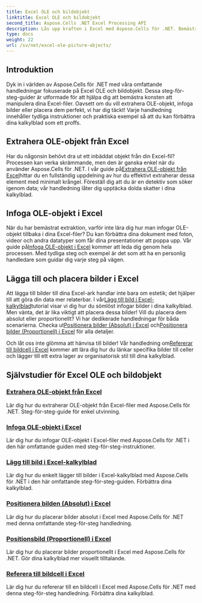 ```yaml
---
title: Excel OLE och bildobjekt
linktitle: Excel OLE och bildobjekt
second_title: Aspose.Cells .NET Excel Processing API
description: Lås upp kraften i Excel med Aspose.Cells för .NET. Bemästra OLE-objekt och bildhantering genom våra enkla handledningar.
type: docs
weight: 22
url: /sv/net/excel-ole-picture-objects/
---
```

## Introduktion

Dyk in i världen av Aspose.Cells för .NET med våra omfattande handledningar fokuserade på Excel OLE och bildobjekt. Dessa steg-för-steg-guider är utformade för att hjälpa dig att bemästra konsten att manipulera dina Excel-filer. Oavsett om du vill extrahera OLE-objekt, infoga bilder eller placera dem perfekt, vi har dig täckt! Varje handledning innehåller tydliga instruktioner och praktiska exempel så att du kan förbättra dina kalkylblad som ett proffs.

## Extrahera OLE-objekt från Excel

 Har du någonsin behövt dra ut ett inbäddat objekt från din Excel-fil? Processen kan verka skrämmande, men den är ganska enkel när du använder Aspose.Cells för .NET. I vår guide på[Extrahera OLE-objekt från Excel](./extract-ole-object-from-excel/)hittar du en fullständig uppdelning av hur du effektivt extraherar dessa element med minimalt krångel. Föreställ dig att du är en detektiv som söker igenom data; vår handledning låter dig upptäcka dolda skatter i dina kalkylblad.

## Infoga OLE-objekt i Excel

 När du har bemästrat extraktion, varför inte lära dig hur man infogar OLE-objekt tillbaka i dina Excel-filer? Du kan förbättra dina dokument med foton, videor och andra datatyper som får dina presentationer att poppa upp. Vår guide på[Infoga OLE-objekt i Excel](./insert-ole-object-into-excel/) kommer att leda dig genom hela processen. Med tydliga steg och exempel är det som att ha en personlig handledare som guidar dig varje steg på vägen.

## Lägga till och placera bilder i Excel

 Att lägga till bilder till dina Excel-ark handlar inte bara om estetik; det hjälper till att göra din data mer relaterbar. I vår[Lägg till bild i Excel-kalkylblad](./add-picture-to-excel/)tutorial visar vi dig hur du sömlöst infogar bilder i dina kalkylblad. Men vänta, det är lika viktigt att placera dessa bilder! Vill du placera dem absolut eller proportionellt? Vi har dedikerade handledningar för båda scenarierna. Checka ut[Positionera bilder (Absolut) i Excel](./position-picture-absolute-excel/) och[Positionera bilder (Proportionell) i Excel](./position-picture-proportional-excel/) för alla detaljer.

 Och låt oss inte glömma att hänvisa till bilder! Vår handledning om[Refererar till bildcell i Excel](./reference-picture-cell-excel/) kommer att lära dig hur du länkar specifika bilder till celler och lägger till ett extra lager av organisatorisk stil till dina kalkylblad. 

## Självstudier för Excel OLE och bildobjekt
### [Extrahera OLE-objekt från Excel](./extract-ole-object-from-excel/)
Lär dig hur du extraherar OLE-objekt från Excel-filer med Aspose.Cells för .NET. Steg-för-steg-guide för enkel utvinning.
### [Infoga OLE-objekt i Excel](./insert-ole-object-into-excel/)
Lär dig hur du infogar OLE-objekt i Excel-filer med Aspose.Cells för .NET i den här omfattande guiden med steg-för-steg-instruktioner.
### [Lägg till bild i Excel-kalkylblad](./add-picture-to-excel/)
Lär dig hur du enkelt lägger till bilder i Excel-kalkylblad med Aspose.Cells för .NET i den här omfattande steg-för-steg-guiden. Förbättra dina kalkylblad.
### [Positionera bilden (Absolut) i Excel](./position-picture-absolute-excel/)
Lär dig hur du placerar bilder absolut i Excel med Aspose.Cells för .NET med denna omfattande steg-för-steg handledning.
### [Positionsbild (Proportionell) i Excel](./position-picture-proportional-excel/)
Lär dig hur du placerar bilder proportionellt i Excel med Aspose.Cells för .NET. Gör dina kalkylblad mer visuellt tilltalande.
### [Referera till bildcell i Excel](./reference-picture-cell-excel/)
Lär dig hur du refererar till en bildcell i Excel med Aspose.Cells för .NET med denna steg-för-steg handledning. Förbättra dina kalkylblad.